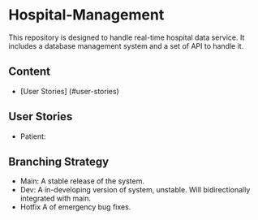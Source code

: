 # Hospital-Management
This repository is designed to handle real-time hospital data service.
It includes a database management system and a set of API to handle it.

## Content
- [User Stories] (#user-stories)

## User Stories
- Patient:

## Branching Strategy
- Main:     A stable release of the system.
- Dev:      A in-developing version of system, unstable. Will bidirectionally integrated with main.
- Hotfix    A of emergency bug fixes. 
